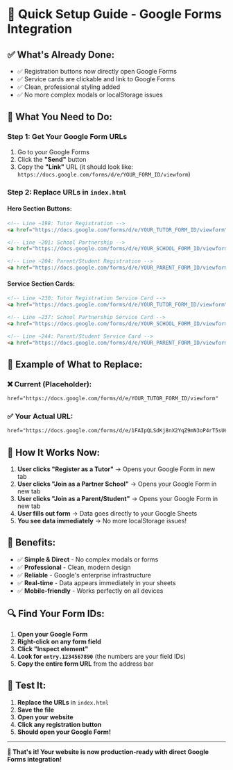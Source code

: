 # 🚀 Quick Setup Guide - Google Forms Integration

## ✅ **What's Already Done:**
- ✅ Registration buttons now directly open Google Forms
- ✅ Service cards are clickable and link to Google Forms
- ✅ Clean, professional styling added
- ✅ No more complex modals or localStorage issues

## 🔧 **What You Need to Do:**

### **Step 1: Get Your Google Form URLs**
1. Go to your Google Forms
2. Click the **"Send"** button
3. Copy the **"Link"** URL (it should look like: `https://docs.google.com/forms/d/e/YOUR_FORM_ID/viewform`)

### **Step 2: Replace URLs in `index.html`**

#### **Hero Section Buttons:**
```html
<!-- Line ~198: Tutor Registration -->
<a href="https://docs.google.com/forms/d/e/YOUR_TUTOR_FORM_ID/viewform" target="_blank" class="btn btn-primary">

<!-- Line ~201: School Partnership -->
<a href="https://docs.google.com/forms/d/e/YOUR_SCHOOL_FORM_ID/viewform" target="_blank" class="btn btn-secondary">

<!-- Line ~204: Parent/Student Registration -->
<a href="https://docs.google.com/forms/d/e/YOUR_PARENT_FORM_ID/viewform" target="_blank" class="btn btn-accent">
```

#### **Service Section Cards:**
```html
<!-- Line ~230: Tutor Registration Service Card -->
<a href="https://docs.google.com/forms/d/e/YOUR_TUTOR_FORM_ID/viewform" target="_blank" class="service-card">

<!-- Line ~237: School Partnership Service Card -->
<a href="https://docs.google.com/forms/d/e/YOUR_SCHOOL_FORM_ID/viewform" target="_blank" class="service-card">

<!-- Line ~244: Parent/Student Service Card -->
<a href="https://docs.google.com/forms/d/e/YOUR_PARENT_FORM_ID/viewform" target="_blank" class="service-card">
```

## 🎯 **Example of What to Replace:**

### **❌ Current (Placeholder):**
```html
href="https://docs.google.com/forms/d/e/YOUR_TUTOR_FORM_ID/viewform"
```

### **✅ Your Actual URL:**
```html
href="https://docs.google.com/forms/d/e/1FAIpQLSdKj8nX2YqZ9mN3oP4rT5sU6vW7x8y9z0a1b2c3d4e5f6g7h8i9j0/viewform"
```

## 🚀 **How It Works Now:**

1. **User clicks "Register as a Tutor"** → Opens your Google Form in new tab
2. **User clicks "Join as a Partner School"** → Opens your Google Form in new tab  
3. **User clicks "Join as a Parent/Student"** → Opens your Google Form in new tab
4. **User fills out form** → Data goes directly to your Google Sheets
5. **You see data immediately** → No more localStorage issues!

## 🎉 **Benefits:**

- ✅ **Simple & Direct** - No complex modals or forms
- ✅ **Professional** - Clean, modern design
- ✅ **Reliable** - Google's enterprise infrastructure
- ✅ **Real-time** - Data appears immediately in your sheets
- ✅ **Mobile-friendly** - Works perfectly on all devices

## 🔍 **Find Your Form IDs:**

1. **Open your Google Form**
2. **Right-click on any form field**
3. **Click "Inspect element"**
4. **Look for `entry.1234567890`** (the numbers are your field IDs)
5. **Copy the entire form URL** from the address bar

## 📱 **Test It:**

1. **Replace the URLs** in `index.html`
2. **Save the file**
3. **Open your website**
4. **Click any registration button**
5. **Should open your Google Form!**

---

**🎯 That's it! Your website is now production-ready with direct Google Forms integration!** 